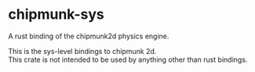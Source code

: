 # chipmunk-sys
A rust binding of the chipmunk2d physics engine.

This is the sys-level bindings to chipmunk 2d.  
This crate is not intended to be used by anything other than rust bindings.
